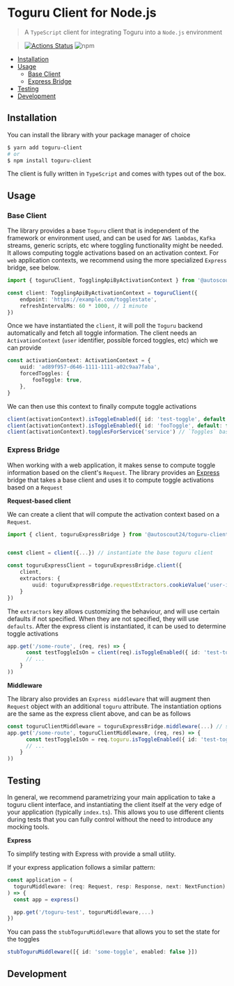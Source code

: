 # Toguru Client for Node.js

> A `TypeScript` client for integrating Toguru into a `Node.js` environment

> [![Actions Status](https://github.com/Scout24/toguru-client-nodejs/workflows/Build/badge.svg)](https://github.com/Scout24/toguru-client-nodejs/actions) ![npm](https://img.shields.io/npm/v/toguru-client)

<!-- installing doctoc: https://github.com/thlorenz/doctoc#installation -->
<!-- tocdoc command: doctoc ./README.md --maxlevel 3 --notitle -->
<!-- START doctoc generated TOC please keep comment here to allow auto update -->
<!-- DON'T EDIT THIS SECTION, INSTEAD RE-RUN doctoc TO UPDATE -->

-   [Installation](#installation)
-   [Usage](#usage)
    -   [Base Client](#base-client)
    -   [Express Bridge](#express-bridge)
-   [Testing](#testing)
-   [Development](#development)

<!-- END doctoc generated TOC please keep comment here to allow auto update -->

## Installation

You can install the library with your package manager of choice

```bash
$ yarn add toguru-client
# or
$ npm install toguru-client
```

The client is fully written in `TypeScript` and comes with types out of the box.

## Usage

### Base Client

The library provides a base `Toguru` client that is independent of the framework or environment used, and can be used for `AWS lambdas`, `Kafka` streams, generic scripts, etc where toggling functionality might be needed. It allows computing toggle activations based on an activation context. For `web` application contexts, we recommend using the more specialized `Express` bridge, see below.

```typescript
import { toguruClient, TogglingApiByActivationContext } from '@autoscout24/toguru-client'

const client: TogglingApiByActivationContext = toguruClient({
    endpoint: 'https://example.com/togglestate',
    refreshIntervalMs: 60 * 1000, // 1 minute
})
```

Once we have instantiated the `client`, it will poll the `Toguru` backend automatically and fetch all toggle information. The client needs an `ActivationContext` (`user` identifier, possible forced toggles, etc) which we can provide

```ts
const activationContext: ActivationContext = {
    uuid: 'ad89f957-d646-1111-1111-a02c9aa7faba',
    forcedToggles: {
        fooToggle: true,
    },
}
```

We can then use this context to finally compute toggle activations

```ts
client(activationContext).isToggleEnabled({ id: 'test-toggle', default: false }) // based on toguru data, fallback to `false`
client(activationContext).isToggleEnabled({ id: 'fooToggle', default: false }) // `true`
client(activationContext).togglesForService('service') // `Toggles` based on toguru data
```

### Express Bridge

When working with a web application, it makes sense to compute toggle information based on the client's `Request`. The library provides an [Express](https://expressjs.com/) bridge that takes a base client and uses it to compute toggle activations based on a `Request`

**Request-based client**

We can create a client that will compute the activation context based on a `Request`.

```ts
import { client, toguruExpressBridge } from '@autoscout24/toguru-client'


const client = client({...}) // instantiate the base toguru client

const toguruExpressClient = toguruExpressBridge.client({
    client,
    extractors: {
        uuid: toguruExpressBridge.requestExtractors.cookieValue('user-id') // will attempt to pull the user uuid from the `user-id` cookie
    }
})
```

The `extractors` key allows customizing the behaviour, and will use certain defaults if not specified. When they are not specified, they will use `defaults`. After the express client is instantiated, it can be used to determine toggle activations

```ts
app.get('/some-route', (req, res) => {
      const testToggleIsOn = client(req).isToggleEnabled({ id: 'test-toggle', default: false })
      // ...
    }
))
```

**Middleware**

The library also provides an `Express middleware` that will augment then `Request` object with an additional `toguru` attribute. The instantiation options are the same as the express client above, and can be as follows

```ts
const toguruClientMiddleware = toguruExpressBridge.middleware(...) // same as `toguruExpressBridge.client`
app.get('/some-route', toguruClientMiddleware, (req, res) => {
      const testToggleIsOn = req.toguru.isToggleEnabled({ id: 'test-toggle', default: false })
      // ...
    }
))
```

## Testing

In general, we recommend parametrizing your main application to take a toguru client interface, and instantiating the client itself at the very edge of your application (typically `index.ts`). This allows you to use different clients during tests that you can fully control without the need to introduce any mocking tools.

**Express**

To simplify testing with Express with provide a small utility.

If your express application follows a similar pattern:

```ts
const application = (
  toguruMiddleware: (req: Request, resp: Response, next: NextFunction) => void
) => {
  const app = express()

  app.get('/toguru-test', toguruMiddleware,...)
})
```

You can pass the `stubToguruMiddleware` that allows you to set the state for the toggles

```ts
stubToguruMiddleware([{ id: 'some-toggle', enabled: false }])
```

## Development
